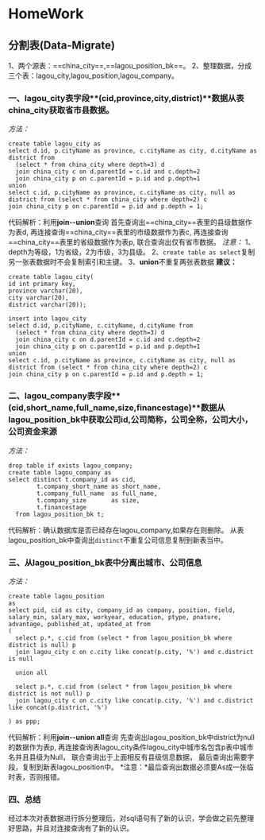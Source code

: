 # HomeWork
## 分割表(Data-Migrate)
1、两个源表：==china_city==,==lagou_position_bk==。
2、整理数据，分成三个表：lagou_city,lagou_position,lagou_company。
### 一、lagou_city表字段**(cid,province,city,district)**数据从表china_city获取省市县数据。
*方法：*
```
create table lagou_city as
select d.id, p.cityName as province, c.cityName as city, d.cityName as district from
  (select * from china_city where depth=3) d
  join china_city c on d.parentId = c.id and c.depth=2
  join china_city p on c.parentId = p.id and p.depth=1
union
select c.id, p.cityName as province, c.cityName as city, null as district from (select * from china_city where depth=2) c
join china_city p on c.parentId = p.id and p.depth = 1;
```
代码解析：利用**join--union**查询
首先查询出==china_city==表里的县级数据作为表d,
再连接查询==china_city==表里的市级数据作为表c,
再连接查询==china_city==表里的省级数据作为表p,
联合查询出仅有省市数据。
*注意：*
1、depth为等级，1为省级，2为市级，3为县级。
2、```create table as select```复制另一张表数据时不会复制索引和主键。
3、**union**不重复两张表数据
**建议：**
```
create table lagou_city(
id int primary key,
province varchar(20),
city varchar(20),
district varchar(20));

insert into lagou_city
select d.id, p.cityName, c.cityName, d.cityName from
  (select * from china_city where depth=3) d
  join china_city c on d.parentId = c.id and c.depth=2
  join china_city p on c.parentId = p.id and p.depth=1
union
select c.id, p.cityName as province, c.cityName as city, null as district from (select * from china_city where depth=2) c
join china_city p on c.parentId = p.id and p.depth = 1;
```
### 二、lagou_company表字段**(cid,short_name,full_name,size,financestage)**数据从lagou_position_bk中获取公司id,公司简称，公司全称，公司大小，公司资金来源
*方法：*
```
drop table if exists lagou_company;
create table lagou_company as
select distinct t.company_id as cid,
        t.company_short_name as short_name,
        t.company_full_name  as full_name,
        t.company_size       as size,
        t.financestage
  from lagou_position_bk t;
```
代码解析：确认数据库是否已经存在lagou_company,如果存在则删除。
从表lagou_position_bk中查询出```distinct```不重复公司信息复制到新表当中。
### 三、从lagou_position_bk表中分离出城市、公司信息
*方法：*
```
create table lagou_position
as
select pid, cid as city, company_id as company, position, field, salary_min, salary_max, workyear, education, ptype, pnature, advantage, published_at, updated_at from
(
  select p.*, c.cid from (select * from lagou_position_bk where district is null) p
  join lagou_city c on c.city like concat(p.city, '%') and c.district is null

  union all

  select p.*, c.cid from (select * from lagou_position_bk where district is not null) p
  join lagou_city c on c.city like concat(p.city, '%') and c.district like concat(p.district, '%')

) as ppp;
```
代码解析：利用**join--union all**查询
先查询出lagou_position_bk中district为null的数据作为表p,
再连接查询表lagou_city条件lagou_city中城市名包含p表中城市名并且县级为Null，
联合查询出于上面相反有县级信息数据，
最后查询出需要字段，复制到新表lagou_position中。
*注意：*最后查询出数据必须要As成一张临时表，否则报错。
### 四、总结
经过本次对表数据进行拆分整理后，对sql语句有了新的认识，学会做之前先整理好思路，并且对连接查询有了新的认识。
